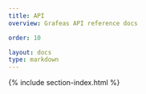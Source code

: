 ```yaml
---
title: API
overview: Grafeas API reference docs

order: 10

layout: docs
type: markdown
---
```


{% include section-index.html %}

